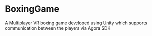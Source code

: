 # BoxingGame

A Multiplayer VR boxing game developed using Unity which supports communication between the players via Agora SDK

